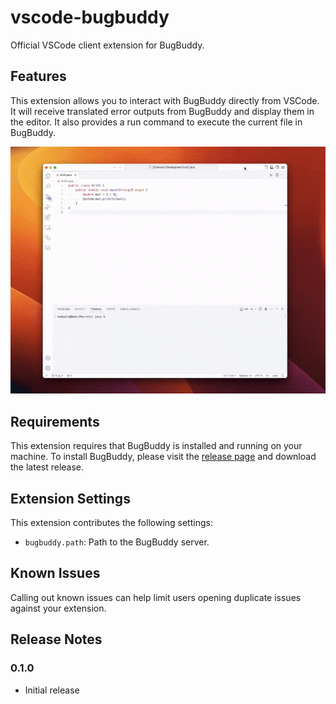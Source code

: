 # vscode-bugbuddy

Official VSCode client extension for BugBuddy.

## Features

This extension allows you to interact with BugBuddy directly from VSCode. It will receive translated error outputs from BugBuddy and display them in the editor. It also provides a run command to execute the current file in BugBuddy.

![Overview](images/preview.gif)

## Requirements

This extension requires that BugBuddy is installed and running on your machine. To install BugBuddy, please visit the [release page](https://github.com/nedpals/bugbuddy/releases) and download the latest release.

## Extension Settings

This extension contributes the following settings:

* `bugbuddy.path`: Path to the BugBuddy server.

## Known Issues

Calling out known issues can help limit users opening duplicate issues against your extension.

## Release Notes

### 0.1.0

- Initial release
